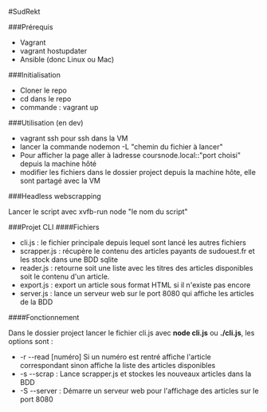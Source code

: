 #SudRekt

###Prérequis

* Vagrant
* vagrant hostupdater
* Ansible (donc Linux ou Mac)

###Initialisation

* Cloner le repo
* cd dans le repo
* commande : vagrant up

###Utilisation (en dev)

* vagrant ssh pour ssh dans la VM
* lancer la commande nodemon -L "chemin du fichier à lancer"
* Pour afficher la page aller à ladresse coursnode.local::"port choisi" depuis la machine hôté
* modifier les fichiers dans le dossier project depuis la machine hôte, elle sont partagé avec la VM

###Headless webscrapping

Lancer le script avec xvfb-run node "le nom du script"

###Projet CLI 
####Fichiers
* cli.js : le fichier principale depuis lequel sont lancé les autres fichiers
* scrapper.js : récupère le contenu des articles payants de sudouest.fr et les stock dans une BDD sqlite
* reader.js : retourne soit une liste avec les titres des articles disponibles soit le contenu d'un article.
* export.js : export un article sous format HTML si il n'existe pas encore
* server.js : lance un serveur web sur le port 8080 qui affiche les articles de la BDD

####Fonctionnement

Dans le dossier project lancer le fichier cli.js avec **node cli.js** ou **./cli.js**, les options sont : 
* -r --read [numéro] Si un numéro est rentré affiche l'article correspondant sinon affiche la liste des articles disponibles
* -s --scrap : Lance scrapper.js et stockes les nouveaux articles dans la BDD
* -S --server : Démarre un serveur web pour l'affichage des articles sur le port 8080

